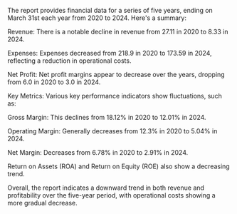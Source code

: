 The report provides financial data for a series of five years, ending on March 31st each year from 2020 to 2024. Here's a summary:

Revenue: There is a notable decline in revenue from 27.11 in 2020 to 8.33 in 2024.

Expenses: Expenses decreased from 218.9 in 2020 to 173.59 in 2024, reflecting a reduction in operational costs.

Net Profit: Net profit margins appear to decrease over the years, dropping from 6.0 in 2020 to 3.0 in 2024.

Key Metrics: Various key performance indicators show fluctuations, such as:

Gross Margin: This declines from 18.12% in 2020 to 12.01% in 2024.

Operating Margin: Generally decreases from 12.3% in 2020 to 5.04% in 2024.

Net Margin: Decreases from 6.78% in 2020 to 2.91% in 2024.

Return on Assets (ROA) and Return on Equity (ROE) also show a decreasing trend.

Overall, the report indicates a downward trend in both revenue and profitability over the five-year period, with operational costs showing a more gradual decrease.
